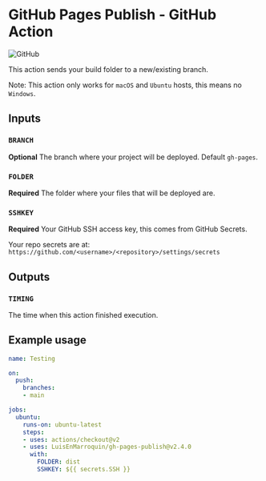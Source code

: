 # GitHub Pages Publish - GitHub Action

![GitHub](https://github.com/LuisEnMarroquin/gh-pages-publish/actions/workflows/deploy.yml/badge.svg)

This action sends your build folder to a new/existing branch.

Note: This action only works for `macOS` and `Ubuntu` hosts, this means no `Windows`.

## Inputs

### `BRANCH`

**Optional** The branch where your project will be deployed. Default `gh-pages`.

### `FOLDER`

**Required** The folder where your files that will be deployed are.

### `SSHKEY`

**Required** Your GitHub SSH access key, this comes from GitHub Secrets.

Your repo secrets are at: `https://github.com/<username>/<repository>/settings/secrets`

## Outputs

### `TIMING`

The time when this action finished execution.

## Example usage

```yml
name: Testing

on:
  push:
    branches:
    - main

jobs:
  ubuntu:
    runs-on: ubuntu-latest
    steps:
    - uses: actions/checkout@v2
    - uses: LuisEnMarroquin/gh-pages-publish@v2.4.0
      with:
        FOLDER: dist
        SSHKEY: ${{ secrets.SSH }}
```
